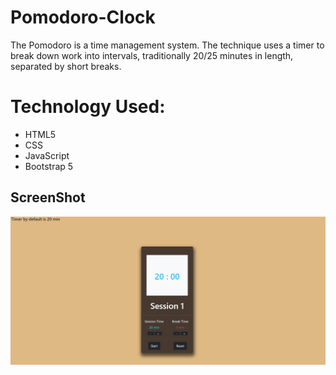 # Pomodoro-Clock
The Pomodoro is a time management system. The technique uses a timer to break down work into intervals, traditionally 20/25 minutes in length, separated by short breaks. 

# Technology Used:
* HTML5
* CSS
* JavaScript
* Bootstrap 5

## ScreenShot
![pomo](pomo.png)

